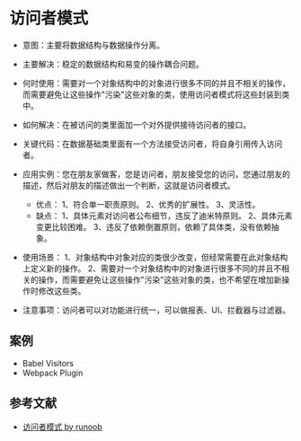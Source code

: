 # 访问者模式

- 意图：主要将数据结构与数据操作分离。
- 主要解决：稳定的数据结构和易变的操作耦合问题。
- 何时使用：需要对一个对象结构中的对象进行很多不同的并且不相关的操作，而需要避免让这些操作"污染"这些对象的类，使用访问者模式将这些封装到类中。
- 如何解决：在被访问的类里面加一个对外提供接待访问者的接口。
- 关键代码：在数据基础类里面有一个方法接受访问者，将自身引用传入访问者。
- 应用实例：您在朋友家做客，您是访问者，朋友接受您的访问，您通过朋友的描述，然后对朋友的描述做出一个判断，这就是访问者模式。

    - 优点： 1、符合单一职责原则。 2、优秀的扩展性。 3、灵活性。
    - 缺点： 1、具体元素对访问者公布细节，违反了迪米特原则。 2、具体元素变更比较困难。 3、违反了依赖倒置原则，依赖了具体类，没有依赖抽象。

- 使用场景： 1、对象结构中对象对应的类很少改变，但经常需要在此对象结构上定义新的操作。 2、需要对一个对象结构中的对象进行很多不同的并且不相关的操作，而需要避免让这些操作"污染"这些对象的类，也不希望在增加新操作时修改这些类。
- 注意事项：访问者可以对功能进行统一，可以做报表、UI、拦截器与过滤器。

## 案例

- Babel Visitors
- Webpack Plugin

## 参考文献

- [访问者模式 by runoob](https://www.runoob.com/design-pattern/visitor-pattern.html)
